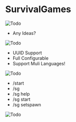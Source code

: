 # SurvivalGames
![Todo](https://turadox.eu/wp-content/uploads/2020/02/Todo-new.png)
 - Any Ideas?

![Todo](https://turadox.eu/wp-content/uploads/2020/02/Features.png)
 - UUID Support
 - Full Configurable
 - Support Muli Languages!


![Todo](https://turadox.eu/wp-content/uploads/2020/02/Commands-new.png)
 - /start
 - /sg
 - /sg help
 - /sg start
 - /sg setspawn <spawn>

![Todo](https://turadox.eu/wp-content/uploads/2020/02/Files-new.png)
